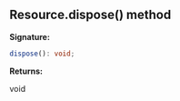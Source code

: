 
## Resource.dispose() method

**Signature:**

```typescript
dispose(): void;
```
**Returns:**

void

